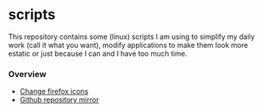 # scripts
This repository contains some (linux) scripts I am using to simplify my daily work (call it what you want), modify applications to make them look more estatic or just because I can and I have too much time.


### Overview

- [Change firefox icons](/firefox-icon-fix)
- [Github repository mirror](/github-webhook)
